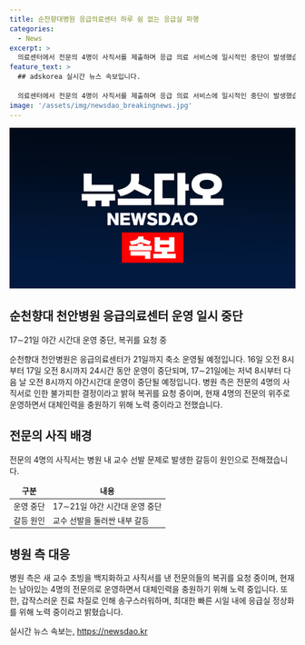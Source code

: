 ```yaml
---
title: 순천향대병원 응급의료센터 하루 쉼 없는 응급실 파행
categories:
  - News
excerpt: >
  의료센터에서 전문의 4명이 사직서를 제출하며 응급 의료 서비스에 일시적인 중단이 발생했습니다. 이에 순천향대 천안병원은 17∼21일까지 응급의료센터를 축소 운영하고, 16일부터 17일까지 및 17∼21일의 야간 시간대 운영을 중단한다고 밝혔습니다. 병원 측은 새 교수 초빙 문제로 전문의와의 갈등이 발생한 것으로 전해졌으며, 이에 대응하여 대체인력을 충원하고 진료에 차질을 최소화하기 위해 노력하고 있다고 밝혔습니다. (150자)
feature_text: >
  ## adskorea 실시간 뉴스 속보입니다.

  의료센터에서 전문의 4명이 사직서를 제출하며 응급 의료 서비스에 일시적인 중단이 발생했습니다. 이에 순천향대 천안병원은 17∼21일까지 응급의료센터를 축소 운영하고, 16일부터 17일까지 및 17∼21일의 야간 시간대 운영을 중단한다고 밝혔습니다. 병원 측은 새 교수 초빙 문제로 전문의와의 갈등이 발생한 것으로 전해졌으며, 이에 대응하여 대체인력을 충원하고 진료에 차질을 최소화하기 위해 노력하고 있다고 밝혔습니다. (150자)
image: '/assets/img/newsdao_breakingnews.jpg'
---
```


<p><img src="/assets/img/newsdao_breakingnews.jpg" alt="adskorea 속보" /></p>

<h2 data-ke-size="size26">순천향대 천안병원 응급의료센터 운영 일시 중단</h2>

<p data-ke-size="size16">17∼21일 야간 시간대 운영 중단, 복귀를 요청 중</p>

<p data-ke-size="size16">순천향대 천안병원은 응급의료센터가 21일까지 축소 운영될 예정입니다. 16일 오전 8시부터 17일 오전 8시까지 24시간 동안 운영이 중단되며, 17∼21일에는 저녁 8시부터 다음 날 오전 8시까지 야간시간대 운영이 중단될 예정입니다. 병원 측은 전문의 4명의 사직서로 인한 불가피한 결정이라고 밝혀 복귀를 요청 중이며, 현재 4명의 전문의 위주로 운영하면서 대체인력을 충원하기 위해 노력 중이라고 전했습니다.</p>

<h2 data-ke-size="size26">전문의 사직 배경</h2>

<p data-ke-size="size16">전문의 4명의 사직서는 병원 내 교수 선발 문제로 발생한 갈등이 원인으로 전해졌습니다.</p>

<table>
<thead>
<tr>
<td style="text-align: center; height: 17px;"><b>구분</b></td>
<td style="text-align: center; height: 17px;"><b>내용</b></td>
</tr>
</thead>
<tbody>
<tr>
<td style="text-align: left;">운영 중단</td>
<td style="text-align: left;">17∼21일 야간 시간대 운영 중단</td>
</tr>
<tr>
<td style="text-align: left;">갈등 원인</td>
<td style="text-align: left;">교수 선발을 둘러싼 내부 갈등</td>
</tr>
</tbody>
</table>

<h2 data-ke-size="size26">병원 측 대응</h2>

<p data-ke-size="size16">병원 측은 새 교수 초빙을 백지화하고 사직서를 낸 전문의들의 복귀를 요청 중이며, 현재는 남아있는 4명의 전문의로 운영하면서 대체인력을 충원하기 위해 노력 중입니다. 또한, 갑작스러운 진료 차질로 인해 송구스러워하며, 최대한 빠른 시일 내에 응급실 정상화를 위해 노력 중이라고 밝혔습니다.</p>
실시간 뉴스 속보는, <a href="https://newsdao.kr" rel="dofollow">https://newsdao.kr</a>


